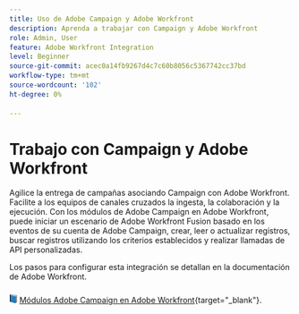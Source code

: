 ```yaml
---
title: Uso de Adobe Campaign y Adobe Workfront
description: Aprenda a trabajar con Campaign y Adobe Workfront
role: Admin, User
feature: Adobe Workfront Integration
level: Beginner
source-git-commit: acec0a14fb9267d4c7c60b8056c5367742cc37bd
workflow-type: tm+mt
source-wordcount: '102'
ht-degree: 0%

---
```


# Trabajo con Campaign y Adobe Workfront

Agilice la entrega de campañas asociando Campaign con Adobe Workfront. Facilite a los equipos de canales cruzados la ingesta, la colaboración y la ejecución. Con los módulos de Adobe Campaign en Adobe Workfront, puede iniciar un escenario de Adobe Workfront Fusion basado en los eventos de su cuenta de Adobe Campaign, crear, leer o actualizar registros, buscar registros utilizando los criterios establecidos y realizar llamadas de API personalizadas.


Los pasos para configurar esta integración se detallan en la documentación de Adobe Workfront.


![](../assets/do-not-localize/book.png) [Módulos Adobe Campaign en Adobe Workfront](https://experienceleague.adobe.com/docs/workfront/using/adobe-workfront-fusion/fusion-apps-and-modules/adobe-campaign-classic-connector.html){target="_blank"}.



